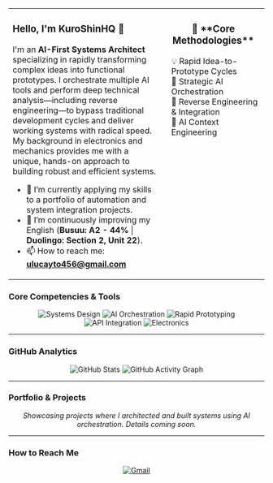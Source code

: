 

<table align="center">
<tr valign="top">
<td width="60%">

<div align="left">

### **Hello, I'm KuroShinHQ** 🚀

I'm an **AI-First Systems Architect** specializing in rapidly transforming complex ideas into functional prototypes. I orchestrate multiple AI tools and perform deep technical analysis—including reverse engineering—to bypass traditional development cycles and deliver working systems with radical speed. My background in electronics and mechanics provides me with a unique, hands-on approach to building robust and efficient systems.

- 🔭 I’m currently applying my skills to a portfolio of automation and system integration projects.
- 🌱 I’m continuously improving my English (**Busuu: A2 - 44%** | **Duolingo: Section 2, Unit 22**).
- 📫 How to reach me: **ulucayto456@gmail.com**

</div>
</td>
<td width="40%">

<div align="center">
  <h3>🌟 **Core Methodologies**</h3>
  <ul align="left" style="list-style-type: none; padding-left: 10px;">
    <li>💡 Rapid Idea-to-Prototype Cycles</li>
    <li>🤖 Strategic AI Orchestration</li>
    <li>🔎 Reverse Engineering & Integration</li>
    <li>🧠 AI Context Engineering</li>
  </ul>
</div>

</td>
</tr>
</table>



### **Core Competencies & Tools**

<p align="center">
<img src="https://img.shields.io/badge/Systems_Design-007ACC?style=for-the-badge&logo=opslevel&logoColor=white" alt="Systems Design"/>
<img src="https://img.shields.io/badge/AI_Orchestration-4A5568?style=for-the-badge&logo=openai&logoColor=white" alt="AI Orchestration"/>
<img src="https://img.shields.io/badge/Rapid_Prototyping-38A169?style=for-the-badge&logo=fastapi&logoColor=white" alt="Rapid Prototyping"/>
<img src="https://img.shields.io/badge/API_Integration-ED8936?style=for-the-badge&logo=postman&logoColor=white" alt="API Integration"/>
<img src="https://img.shields.io/badge/Electronics-319795?style=for-the-badge&logo=-iFixit&logoColor=white" alt="Electronics"/>
</p>

---

### **GitHub Analytics**

<p align="center">
<img src="https://github-readme-stats.vercel.app/api?username=KuroShinHQ&show_icons=true&theme=transparent&bg_color=00000000&title_color=5A67D8&text_color=FFFFFF&icon_color=38A169&hide_border=true&count_private=true" alt="GitHub Stats"/>
<img src="https://github-readme-activity-graph.vercel.app/graph?username=KuroShinHQ&theme=react-dark&bg_color=00000000&hide_border=true&color=FFFFFF&line=38A169&point=5A67D8" alt="GitHub Activity Graph"/>
</p>

---

### **Portfolio & Projects**

<div align="center">

*Showcasing projects where I architected and built systems using AI orchestration. Details coming soon.*

</div>

---

### **How to Reach Me**

<p align="center">
  <a href="mailto:ulucayto456@gmail.com"><img src="https://img.shields.io/badge/GMAIL-D14836?style=for-the-badge&logo=gmail&logoColor=white" alt="Gmail"/></a>
  <a href="https://www.linkedin.com/in/yasin-yağcı-3ba487218/"><img src="

